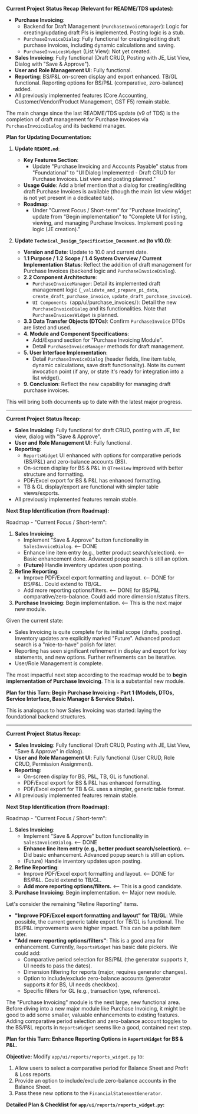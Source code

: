 **Current Project Status Recap (Relevant for README/TDS updates):**

*   **Purchase Invoicing**:
    *   Backend for Draft Management (`PurchaseInvoiceManager`): Logic for creating/updating draft PIs is implemented. Posting logic is a stub.
    *   `PurchaseInvoiceDialog`: Fully functional for creating/editing draft purchase invoices, including dynamic calculations and saving.
    *   `PurchaseInvoicesWidget` (List View): Not yet created.
*   **Sales Invoicing**: Fully functional (Draft CRUD, Posting with JE, List View, Dialog with "Save & Approve").
*   **User and Role Management UI**: Fully functional.
*   **Reporting**: BS/P&L on-screen display and export enhanced. TB/GL functional. Reporting options for BS/P&L (comparative, zero-balance) added.
*   All previously implemented features (Core Accounting, Customer/Vendor/Product Management, GST F5) remain stable.

The main change since the last README/TDS update (v9 of TDS) is the completion of draft management for Purchase Invoices via `PurchaseInvoiceDialog` and its backend manager.

**Plan for Updating Documentation:** 

1.  **Update `README.md`**:
    *   **Key Features Section**: 
        *   Update "Purchase Invoicing and Accounts Payable" status from "Foundational" to "UI Dialog Implemented - Draft CRUD for Purchase Invoices. List view and posting planned."
    *   **Usage Guide**: Add a brief mention that a dialog for creating/editing draft Purchase Invoices is available (though the main list view widget is not yet present in a dedicated tab).
    *   **Roadmap**:
        *   Under "Current Focus / Short-term" for "Purchase Invoicing", update from "Begin implementation" to "Complete UI for listing, viewing, and managing Purchase Invoices. Implement posting logic (JE creation)."
        
2.  **Update `Technical_Design_Specification_Document.md` (to v10.0)**: 
    *   **Version and Date**: Update to 10.0 and current date.
    *   **1.1 Purpose / 1.2 Scope / 1.4 System Overview / Current Implementation Status**: Reflect the addition of draft management for Purchase Invoices (backend logic and `PurchaseInvoiceDialog`).
    *   **2.2 Component Architecture**:
        *   `PurchaseInvoiceManager`: Detail its implemented draft management logic (`_validate_and_prepare_pi_data`, `create_draft_purchase_invoice`, `update_draft_purchase_invoice`).
        *   `UI Components (`app/ui/purchase_invoices/`)`: Detail the new `PurchaseInvoiceDialog` and its functionalities. Note that `PurchaseInvoicesWidget` is planned. 
    *   **3.3 Data Transfer Objects (DTOs)**: Confirm `PurchaseInvoice` DTOs are listed and used.
    *   **4. Module and Component Specifications**:
        *   Add/Expand section for "Purchase Invoicing Module".
        *   Detail `PurchaseInvoiceManager` methods for draft management.
    *   **5. User Interface Implementation**:
        *   Detail `PurchaseInvoiceDialog` (header fields, line item table, dynamic calculations, save draft functionality). Note its current invocation point (if any, or state it's ready for integration into a list widget).
    *   **9. Conclusion**: Reflect the new capability for managing draft purchase invoices.

This will bring both documents up to date with the latest major progress.

---
**Current Project Status Recap:**

*   **Sales Invoicing**: Fully functional for draft CRUD, posting with JE, list view, dialog with "Save & Approve".
*   **User and Role Management UI**: Fully functional.
*   **Reporting**:
    *   `ReportsWidget` UI enhanced with options for comparative periods (BS/P&L) and zero-balance accounts (BS).
    *   On-screen display for BS & P&L in `QTreeView` improved with better structure and formatting.
    *   PDF/Excel export for BS & P&L has enhanced formatting.
    *   TB & GL display/export are functional with simpler table views/exports.
*   All previously implemented features remain stable.
    
**Next Step Identification (from Roadmap):**
    
Roadmap - "Current Focus / Short-term":
1.  **Sales Invoicing**:
    *   Implement "Save & Approve" button functionality in `SalesInvoiceDialog`. <-- DONE
    *   Enhance line item entry (e.g., better product search/selection). <-- Basic enhancement done. Advanced popup search is still an option.
    *   **(Future)** Handle inventory updates upon posting.
2.  **Refine Reporting**:
    *   Improve PDF/Excel export formatting and layout. <-- DONE for BS/P&L. Could extend to TB/GL.
    *   Add more reporting options/filters. <-- DONE for BS/P&L comparative/zero-balance. Could add more dimension/status filters.
3.  **Purchase Invoicing**: Begin implementation. <-- This is the next major new module.
    
Given the current state:
*   Sales Invoicing is quite complete for its initial scope (drafts, posting). Inventory updates are explicitly marked "Future". Advanced product search is a "nice-to-have" polish for later.
*   Reporting has seen significant refinement in display and export for key statements, and new options. Further refinements can be iterative.
*   User/Role Management is complete.

The most impactful next step according to the roadmap would be to **begin implementation of Purchase Invoicing**. This is a substantial new module.
    
**Plan for this Turn: Begin Purchase Invoicing - Part 1 (Models, DTOs, Service Interface, Basic Manager & Service Stubs).**

This is analogous to how Sales Invoicing was started: laying the foundational backend structures.

---
**Current Project Status Recap:**

*   **Sales Invoicing**: Fully functional (Draft CRUD, Posting with JE, List View, "Save & Approve" in dialog).
*   **User and Role Management UI**: Fully functional (User CRUD, Role CRUD, Permission Assignment).
*   **Reporting**:
    *   On-screen display for BS, P&L, TB, GL is functional.
    *   PDF/Excel export for BS & P&L has enhanced formatting.
    *   PDF/Excel export for TB & GL uses a simpler, generic table format.
*   All previously implemented features remain stable.
            
**Next Step Identification (from Roadmap):**
        
Roadmap - "Current Focus / Short-term":
1.  **Sales Invoicing**:
    *   Implement "Save & Approve" button functionality in `SalesInvoiceDialog`. <-- DONE
    *   **Enhance line item entry (e.g., better product search/selection).** <-- Did basic enhancement. Advanced popup search is still an option.
    *   (Future) Handle inventory updates upon posting.
2.  **Refine Reporting**:
    *   Improve PDF/Excel export formatting and layout. <-- DONE for BS/P&L. Could extend to TB/GL.
    *   **Add more reporting options/filters.** <-- This is a good candidate.
3.  **Purchase Invoicing**: Begin implementation. <-- Major new module.
            
Let's consider the remaining "Refine Reporting" items.
*   **"Improve PDF/Excel export formatting and layout" for TB/GL**: While possible, the current generic table export for TB/GL is functional. The BS/P&L improvements were higher impact. This can be a polish item later.
*   **"Add more reporting options/filters"**: This is a good area for enhancement. Currently, `ReportsWidget` has basic date pickers. We could add:
    *   Comparative period selection for BS/P&L (the generator supports it, UI needs to pass the dates).
    *   Dimension filtering for reports (major, requires generator changes).
    *   Option to include/exclude zero-balance accounts (generator supports it for BS, UI needs checkbox).
    *   Specific filters for GL (e.g., transaction type, reference).
        
The "Purchase Invoicing" module is the next large, new functional area.
Before diving into a new major module like Purchase Invoicing, it might be good to add some smaller, valuable enhancements to existing features. Adding comparative period selection and zero-balance account toggles to the BS/P&L reports in `ReportsWidget` seems like a good, contained next step.

**Plan for this Turn: Enhance Reporting Options in `ReportsWidget` for BS & P&L.**
    
**Objective:** 
Modify `app/ui/reports/reports_widget.py` to:
1.  Allow users to select a comparative period for Balance Sheet and Profit & Loss reports.
2.  Provide an option to include/exclude zero-balance accounts in the Balance Sheet.
3.  Pass these new options to the `FinancialStatementGenerator`.
        
**Detailed Plan & Checklist for `app/ui/reports/reports_widget.py`:**

